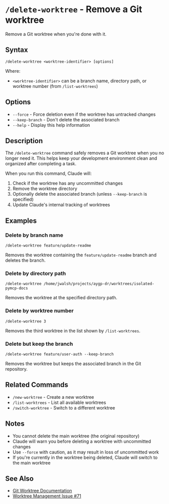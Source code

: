 # `/delete-worktree` - Remove a Git worktree

Remove a Git worktree when you're done with it.

## Syntax

```
/delete-worktree <worktree-identifier> [options]
```

Where:
- `<worktree-identifier>` can be a branch name, directory path, or worktree number (from `/list-worktrees`)

## Options

- `--force` - Force deletion even if the worktree has untracked changes
- `--keep-branch` - Don't delete the associated branch
- `--help` - Display this help information

## Description

The `/delete-worktree` command safely removes a Git worktree when you no longer need it. This helps keep your development environment clean and organized after completing a task.

When you run this command, Claude will:

1. Check if the worktree has any uncommitted changes
2. Remove the worktree directory
3. Optionally delete the associated branch (unless `--keep-branch` is specified)
4. Update Claude's internal tracking of worktrees

## Examples

### Delete by branch name

```
/delete-worktree feature/update-readme
```

Removes the worktree containing the `feature/update-readme` branch and deletes the branch.

### Delete by directory path

```
/delete-worktree /home/jwalsh/projects/aygp-dr/worktrees/isolated-pymcp-docs
```

Removes the worktree at the specified directory path.

### Delete by worktree number

```
/delete-worktree 3
```

Removes the third worktree in the list shown by `/list-worktrees`.

### Delete but keep the branch

```
/delete-worktree feature/user-auth --keep-branch
```

Removes the worktree but keeps the associated branch in the Git repository.

## Related Commands

- `/new-worktree` - Create a new worktree
- `/list-worktrees` - List all available worktrees
- `/switch-worktree` - Switch to a different worktree

## Notes

- You cannot delete the main worktree (the original repository)
- Claude will warn you before deleting a worktree with uncommitted changes
- Use `--force` with caution, as it may result in loss of uncommitted work
- If you're currently in the worktree being deleted, Claude will switch to the main worktree

## See Also

- [Git Worktree Documentation](https://git-scm.com/docs/git-worktree)
- [Worktree Management Issue #71](https://github.com/aygp-dr/isolated-pymcp/issues/71)